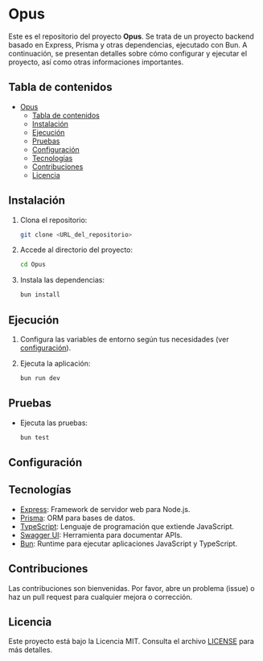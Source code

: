 # Opus

Este es el repositorio del proyecto **Opus**. Se trata de un proyecto backend basado en Express, Prisma y otras dependencias, ejecutado con Bun. A continuación, se presentan detalles sobre cómo configurar y ejecutar el proyecto, así como otras informaciones importantes.

## Tabla de contenidos

- [Opus](#opus)
  - [Tabla de contenidos](#tabla-de-contenidos)
  - [Instalación](#instalación)
  - [Ejecución](#ejecución)
  - [Pruebas](#pruebas)
  - [Configuración](#configuración)
  - [Tecnologías](#tecnologías)
  - [Contribuciones](#contribuciones)
  - [Licencia](#licencia)

## Instalación

1. Clona el repositorio:

    ```bash
    git clone <URL_del_repositorio>
    ```

2. Accede al directorio del proyecto:

    ```bash
    cd Opus
    ```

3. Instala las dependencias:

    ```bash
    bun install
    ```

## Ejecución

1. Configura las variables de entorno según tus necesidades (ver [configuración](#configuración)).
2. Ejecuta la aplicación:

    ```bash
    bun run dev
    ```

## Pruebas

- Ejecuta las pruebas:

    ```bash
    bun test
    ```

## Configuración

## Tecnologías

- [Express](https://expressjs.com/): Framework de servidor web para Node.js.
- [Prisma](https://www.prisma.io/): ORM para bases de datos.
- [TypeScript](https://www.typescriptlang.org/): Lenguaje de programación que extiende JavaScript.
- [Swagger UI](https://swagger.io/tools/swagger-ui/): Herramienta para documentar APIs.
- [Bun](https://bun.sh/): Runtime para ejecutar aplicaciones JavaScript y TypeScript.

## Contribuciones

Las contribuciones son bienvenidas. Por favor, abre un problema (issue) o haz un pull request para cualquier mejora o corrección.

## Licencia

Este proyecto está bajo la Licencia MIT. Consulta el archivo [LICENSE](LICENSE) para más detalles.
